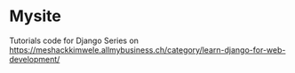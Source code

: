 # Mysite
Tutorials code for Django Series on https://meshackkimwele.allmybusiness.ch/category/learn-django-for-web-development/
